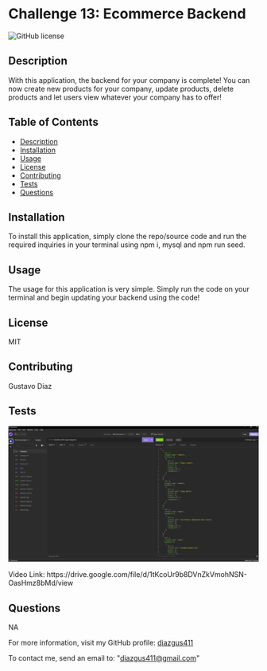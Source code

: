 # Challenge 13: Ecommerce Backend

![GitHub license](https://img.shields.io/badge/license-MIT-blue.svg)

## Description

With this application, the backend for your company is complete! You can now create new products for your company, update products, delete products and let users view whatever your company has to offer!

## Table of Contents

- [Description](#description)
- [Installation](#installation)
- [Usage](#usage)
- [License](#license)
- [Contributing](#contributing)
- [Tests](#tests)
- [Questions](#questions)

## Installation

To install this application, simply clone the repo/source code and run the required inquiries in your terminal using npm i, mysql and npm run seed.

## Usage

The usage for this application is very simple. Simply run the code on your terminal and begin updating your backend using the code!

## License

MIT

## Contributing

Gustavo Diaz

## Tests

![alt text](./assets/Challenge13.png)

<p>Video Link: 
https://drive.google.com/file/d/1tKcoUr9b8DVnZkVmohNSN-OasHmz8bMd/view



## Questions

NA

For more information, visit my GitHub profile: [diazgus411](https://github.com/diazgus411)

To contact me, send an email to: "diazgus411@gmail.com"